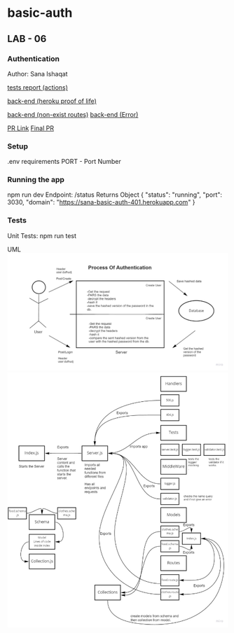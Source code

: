 # basic-auth
## LAB - 06
### Authentication 
Author: Sana Ishaqat

[tests report (actions)](https://github.com/SanaIshaqat/api-server/actions)

[back-end (heroku proof of life)](https://sana-basic-auth-401.herokuapp.com/alive)

[back-end (non-exist routes)](https://sana-basic-auth-401.herokuapp.com/bla)
[back-end (Error)](https://sana-basic-auth-401.herokuapp.com/error)

[PR Link](https://github.com/SanaIshaqat/basic-auth/pull/1)
[Final PR](https://github.com/SanaIshaqat/api-server/pull/2)
### Setup
.env requirements
PORT - Port Number


### Running the app
npm run dev
Endpoint: /status
Returns Object
{
  "status": "running",
  "port": 3030,
  "domain": "https://sana-basic-auth-401.herokuapp.com"
}

### Tests
Unit Tests: npm run test


UML
![](UML06.jpg)
![](UML04.jpg)
